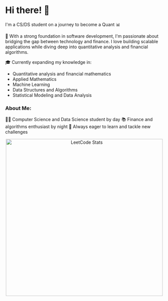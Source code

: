 # Hi there! 👋

I'm a CS/DS student on a journey to become a Quant 📊

🚀 With a strong foundation in software development, I'm passionate about bridging the gap between technology and finance. I love building scalable applications while diving deep into quantitative analysis and financial algorithms.

🎓 Currently expanding my knowledge in:
- Quantitative analysis and financial mathematics
- Applied Mathematics
- Machine Learning
- Data Structures and Algorithms
- Statistical Modeling and Data Analysis

### About Me:
👨‍💻 Computer Science and Data Science student by day
📚 Finance and algorithms enthusiast by night
🌱 Always eager to learn and tackle new challenges

<div align="center">
  <img src="https://leetcard.jacoblin.cool/TomEverson?theme=forest&font=Roboto%20Mono&ext=contest" width="500" alt="LeetCode Stats">
</div>
